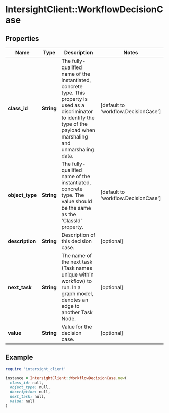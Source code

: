 # IntersightClient::WorkflowDecisionCase

## Properties

| Name | Type | Description | Notes |
| ---- | ---- | ----------- | ----- |
| **class_id** | **String** | The fully-qualified name of the instantiated, concrete type. This property is used as a discriminator to identify the type of the payload when marshaling and unmarshaling data. | [default to &#39;workflow.DecisionCase&#39;] |
| **object_type** | **String** | The fully-qualified name of the instantiated, concrete type. The value should be the same as the &#39;ClassId&#39; property. | [default to &#39;workflow.DecisionCase&#39;] |
| **description** | **String** | Description of this decision case. | [optional] |
| **next_task** | **String** | The name of the next task (Task names unique within workflow) to run.  In a graph model, denotes an edge to another Task Node. | [optional] |
| **value** | **String** | Value for the decision case. | [optional] |

## Example

```ruby
require 'intersight_client'

instance = IntersightClient::WorkflowDecisionCase.new(
  class_id: null,
  object_type: null,
  description: null,
  next_task: null,
  value: null
)
```

